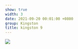 ```yaml
---
show: true
width: 3
date: 2021-09-20 00:01:00 +0800
group: Kingston
title: kingston 9
---
```

<div>
<a href="/assets/images/photos/kingston/20231218-DSC00050.jpg" target="_blank">
    <img data-src="/assets/images/photos/kingston/20231218-DSC00050.jpg" class="lazy w-100 rounded-xl" src="{{ '/assets/images/empty_300x200.png' | relative_url }}">
</a>
</div>

